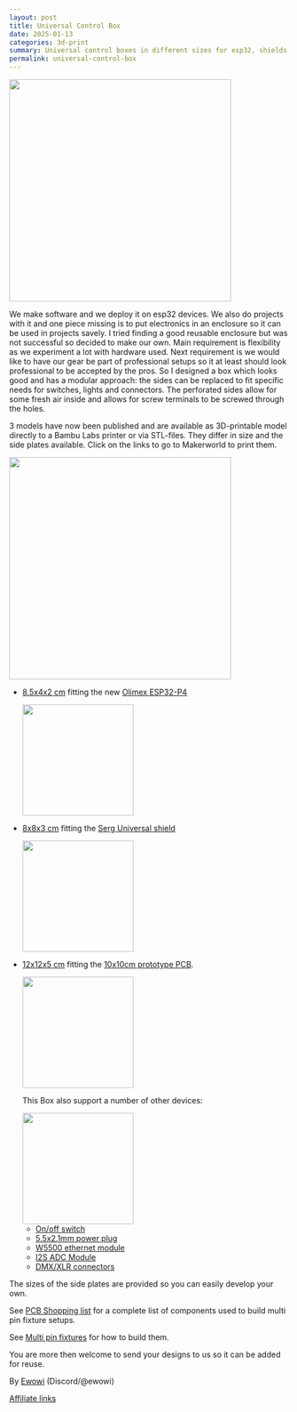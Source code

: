```yaml
---
layout: post
title: Universal Control Box
date: 2025-01-13
categories: 3d-print
summary: Universal control boxes in different sizes for esp32, shields and pcb<br><img width="100" src="https://github.com/user-attachments/assets/fdb07bcf-80be-49b1-bb8d-b7c73b647943">
permalink: universal-control-box
---
```


<img width="400" src="https://github.com/user-attachments/assets/fdb07bcf-80be-49b1-bb8d-b7c73b647943">

We make software and we deploy it on esp32 devices. We also do projects with it and one piece missing is to put electronics in an enclosure so it can be used in projects savely. I tried finding a good reusable enclosure but was not successful so decided to make our own. Main requirement is flexibility as we experiment a lot with hardware used. Next requirement is we would like to have our gear be part of professional setups so it at least should look professional to be accepted by the pros. So I designed a box which looks good and has a modular approach: the sides can be replaced to fit specific needs for switches, lights and connectors. The perforated sides allow for some fresh air inside and allows for screw terminals to be screwed through the holes.

3 models have now been published and are available as 3D-printable model directly to a Bambu Labs printer or via STL-files. They differ in size and the side plates available. Click on the links to go to Makerworld to print them.

<img width="400" src="https://github.com/user-attachments/assets/95b8cda1-f014-49ec-a72a-3e89c7d6d4bf" />

* [8.5x4x2 cm](https://makerworld.com/en/models/987898#profileId-962923) fitting the new [Olimex ESP32-P4](https://www.olimex.com/Products/IoT/ESP32-P4/ESP32-P4-DevKit/open-source-hardware)

   <img width="200" src="https://github.com/user-attachments/assets/5cd3a8b4-814e-4220-8a06-b667a706398b">

* [8x8x3 cm](https://makerworld.com/en/models/983927#profileId-958182) fitting the [Serg Universal shield](https://www.tindie.com/products/serg74/wled-shield-board-for-addressable-leds/)

   <img width="200" src="https://github.com/user-attachments/assets/e615a50f-20fe-4bfa-91f5-aab4ba62c347">

* [12x12x5 cm](https://makerworld.com/en/models/988568#profileId-963694) fitting the [10x10cm prototype PCB](https://s.click.aliexpress.com/e/_Ey8dDYo).

   <img width="200" src="https://github.com/user-attachments/assets/e9a93596-83ca-45ca-bca9-d3642b441cec">

     This Box also support a number of other devices:

     <img width="200" src="https://github.com/user-attachments/assets/71dd57f1-2a42-410a-a31f-8bceb3a0c936">

    * [On/off switch](https://s.click.aliexpress.com/e/_EwzpRfq)
    * [5.5x2.1mm power plug](https://s.click.aliexpress.com/e/_EyfWXHw)
    * [W5500 ethernet module](https://s.click.aliexpress.com/e/_EQBnvJQ)
    * [I2S ADC Module](https://s.click.aliexpress.com/e/_EIhfl6G)
    * [DMX/XLR connectors](https://s.click.aliexpress.com/e/_EIavYI0)


The sizes of the side plates are provided so you can easily develop your own. 

See [PCB Shopping list](https://moonmodules.org/hardware/#multi-pin-fixture-shopping-list) for a complete list of components used to build multi pin fixture setups.

See [Multi pin fixtures](https://moonmodules.org/multi-pin-fixtures) for how to build them.

You are more then welcome to send your designs to us so it can be added for reuse.

By [Ewowi](https://github.com/ewowi)
(Discord/@ewowi)

[Affiliate links](https://moonmodules.org/hardware/#affiliate-links)